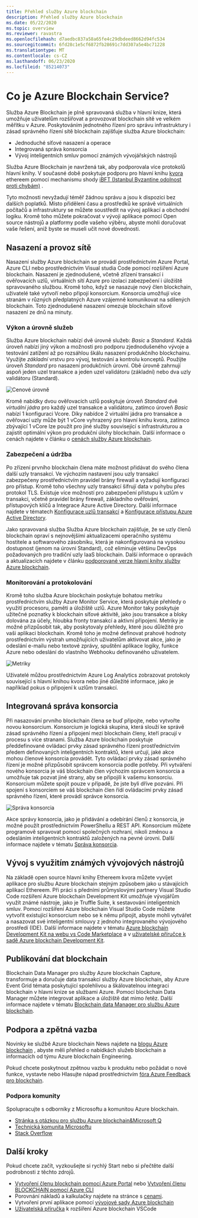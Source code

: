```yaml
---
title: Přehled služby Azure blockchain
description: Přehled služby Azure blockchain
ms.date: 05/22/2020
ms.topic: overview
ms.reviewer: ravastra
ms.openlocfilehash: d7aedbc837a58a65fe4c29dbdeed8662d94fc534
ms.sourcegitcommit: 6fd28c1e5cf6872fb28691c7dd307a5e4bc71228
ms.translationtype: MT
ms.contentlocale: cs-CZ
ms.lasthandoff: 06/23/2020
ms.locfileid: "85214073"
---
```

# <a name="what-is-azure-blockchain-service"></a>Co je Azure Blockchain Service?

Služba Azure Blockchain je plně spravovaná služba v hlavní knize, která umožňuje uživatelům rozšiřovat a provozovat blockchain sítě ve velkém měřítku v Azure. Poskytováním jednotného řízení pro správu infrastruktury i zásad správného řízení sítě blockchain zajišťuje služba Azure blockchain:

* Jednoduché síťové nasazení a operace
* Integrovaná správa konsorcia
* Vývoj inteligentních smluv pomocí známých vývojářských nástrojů

Služba Azure Blockchain je navržená tak, aby podporovala více protokolů hlavní knihy. V současné době poskytuje podporu pro hlavní knihu [kvora](https://www.goquorum.com/) ethereem pomocí mechanismu shody [iBFT (Istanbul Byzantine odolnost proti chybám)](https://github.com/jpmorganchase/quorum/wiki/Quorum-Consensus) .

Tyto možnosti nevyžadují téměř žádnou správu a jsou k dispozici bez dalších poplatků. Místo přidělení času a prostředků ke správě virtuálních počítačů a infrastruktury se můžete soustředit na vývoj aplikací a obchodní logiku. Kromě toho můžete pokračovat v vývoji aplikace pomocí Open source nástrojů a platformy podle vašeho výběru, abyste mohli doručovat vaše řešení, aniž byste se museli učit nové dovednosti.

## <a name="network-deployment-and-operations"></a>Nasazení a provoz sítě

Nasazení služby Azure blockchain se provádí prostřednictvím Azure Portal, Azure CLI nebo prostřednictvím Visual studia Code pomocí rozšíření Azure blockchain. Nasazení je zjednodušené, včetně zřízení transakcí i ověřovacích uzlů, virtuálních sítí Azure pro izolaci zabezpečení i úložiště spravovaného službou.  Kromě toho, když se nasazuje nový člen blockchain, uživatelé také vytvoří nebo připojí konsorcium.  Konsorcia umožňují více stranám v různých předplatných Azure vzájemně komunikovat na sdílených blockchain.  Toto zjednodušené nasazení omezuje blockchain síťové nasazení ze dnů na minuty.

### <a name="performance-and-service-tiers"></a>Výkon a úrovně služeb

Služba Azure blockchain nabízí dvě úrovně služeb: *Basic* a *Standard*. Každá úroveň nabízí jiný výkon a možnosti pro podporu zjednodušeného vývoje a testování zatížení až po rozsáhlou škálu nasazení produkčního blockchainu. Využijte *základní* vrstvu pro vývoj, testování a kontrolu konceptů. Použijte úroveň *Standard* pro nasazení produkčních úrovní. Obě úrovně zahrnují aspoň jeden uzel transakce a jeden uzel validátoru (základní) nebo dva uzly validátoru (Standard). 

![Cenové úrovně](./media/overview/pricing-tiers.png)

Kromě nabídky dvou ověřovacích uzlů poskytuje úroveň *Standard* dvě *virtuální jádra* pro každý uzel transakce a validátoru, zatímco úroveň *Basic* nabízí 1 konfiguraci Vcore.  Díky nabídce 2 virtuální jádra pro transakce a ověřovací uzly může být 1 vCore vyhrazený pro hlavní knihu kvora, zatímco zbývající 1 vCore lze použít pro jiné služby související s infrastrukturou a zajistit optimální výkon pro produkční úlohy blockchain. Další informace o cenách najdete v článku o [cenách služby Azure blockchain](https://azure.microsoft.com/pricing/details/blockchain-service).

### <a name="security-and-maintenance"></a>Zabezpečení a údržba

Po zřízení prvního blockchain člena máte možnost přidávat do svého člena další uzly transakcí.  Ve výchozím nastavení jsou uzly transakcí zabezpečeny prostřednictvím pravidel brány firewall a vyžadují konfiguraci pro přístup.  Kromě toho všechny uzly transakcí šifrují data v pohybu přes protokol TLS.  Existuje více možností pro zabezpečení přístupu k uzlům v transakci, včetně pravidel brány firewall, základního ověřování, přístupových klíčů a Integrace Azure Active Directory. Další informace najdete v tématech [Konfigurace uzlů transakcí](configure-transaction-nodes.md) a [Konfigurace přístupu Azure Active Directory](configure-aad.md).

Jako spravovaná služba Služba Azure blockchain zajišťuje, že se uzly členů blockchain opraví s nejnovějšími aktualizacemi operačního systému hostitele a softwarového zásobníku, která je nakonfigurovaná na vysokou dostupnost (jenom na úrovni Standard), což eliminuje většinu DevOps požadovaných pro tradiční uzly IaaS blockchain.  Další informace o opravách a aktualizacích najdete v článku [podporované verze hlavní knihy služby Azure blockchain](ledger-versions.md).

### <a name="monitoring-and-logging"></a>Monitorování a protokolování

Kromě toho služba Azure blockchain poskytuje bohatou metriku prostřednictvím služby Azure Monitor Service, která poskytuje přehledy o využití procesoru, paměti a úložiště uzlů.  Azure Monitor taky poskytuje užitečné poznatky k blockchain síťové aktivitě, jako jsou transakce a bloky dolována za účely, hloubka fronty transakcí a aktivní připojení.  Metriky je možné přizpůsobit tak, aby poskytovaly přehledy, které jsou důležité pro vaši aplikaci blockchain.  Kromě toho je možné definovat prahové hodnoty prostřednictvím výstrah umožňujících uživatelům aktivovat akce, jako je odeslání e-mailu nebo textové zprávy, spuštění aplikace logiky, funkce Azure nebo odeslání do vlastního Webhooku definovaného uživatelem.

![Metriky](./media/overview/metrics.png)

Uživatelé můžou prostřednictvím Azure Log Analytics zobrazovat protokoly související s hlavní knihou kvora nebo jiné důležité informace, jako je například pokus o připojení k uzlům transakcí.

## <a name="built-in-consortium-management"></a>Integrovaná správa konsorcia

Při nasazování prvního blockchain člena se buď připojte, nebo vytvořte novou konsorcium.  Konsorcium je logická skupina, která slouží ke správě zásad správného řízení a připojení mezi blockchain členy, kteří pracují v procesu s více stranami.  Služba Azure blockchain poskytuje předdefinované ovládací prvky zásad správného řízení prostřednictvím předem definovaných inteligentních kontraktů, které určují, jaké akce mohou členové konsorcia provádět.  Tyto ovládací prvky zásad správného řízení je možné přizpůsobit správcem konsorcia podle potřeby. Při vytváření nového konsorcia je váš blockchain člen výchozím správcem konsorcia a umožňuje tak pozvat jiné strany, aby se připojili k vašemu konsorciu.  Konsorcium můžete spojit pouze v případě, že jste byli dříve pozváni.  Při spojení s konsorciem se váš blockchain člen řídí ovládacími prvky zásad správného řízení, které provádí správce konsorcia.

![Správa konsorcia](./media/overview/consortium.png)

Akce správy konsorcia, jako je přidávání a odebírání členů z konsorcia, je možné použít prostřednictvím PowerShellu a REST API. Konsorcium můžete programově spravovat pomocí společných rozhraní, nikoli změnou a odesláním inteligentních kontraktů založených na pevné úrovni. Další informace najdete v tématu [Správa konsorcia](consortium.md).

## <a name="develop-using-familiar-development-tools"></a>Vývoj s využitím známých vývojových nástrojů

Na základě open source hlavní knihy Ethereem kvora můžete vyvíjet aplikace pro službu Azure blockchain stejným způsobem jako u stávajících aplikací Ethereem. Při práci s předními průmyslovými partnery Visual Studio Code rozšíření Azure blockchain Development Kit umožňuje vývojářům využít známé nástroje, jako je Truffle Suite, k sestavování inteligentních smluv. Pomocí rozšíření Azure blockchain Visual Studio Code můžete vytvořit existující konsorcium nebo se k němu připojit, abyste mohli vytvářet a nasazovat své inteligentní smlouvy z jednoho integrovaného vývojového prostředí (IDE). Další informace najdete v tématu [Azure blockchain Development Kit na webu vs Code Marketplace](https://aka.ms/vscodebcextension) a v [uživatelské příručce k sadě Azure blockchain Development Kit](https://aka.ms/vscodebcextensionwiki).

## <a name="publish-blockchain-data"></a>Publikování dat blockchain

Blockchain Data Manager pro služby Azure blockchain Capture, transformuje a doručuje data transakcí služby Azure blockchain, aby Azure Event Grid témata poskytující spolehlivou a škálovatelnou integraci blockchain v hlavní knize se službami Azure. Pomocí blockchain Data Manager můžete integrovat aplikace a úložiště dat mimo řetěz. Další informace najdete v tématu [Blockchain data Manager pro službu Azure blockchain](data-manager.md).

## <a name="support-and-feedback"></a>Podpora a zpětná vazba

Novinky ke službě Azure blockchain News najdete na [blogu Azure blockchain](https://azure.microsoft.com/blog/topics/blockchain/) , abyste měli přehled o nabídkách služeb blockchain a informacích od týmu Azure blockchain Engineering.

Pokud chcete poskytnout zpětnou vazbu k produktu nebo požádat o nové funkce, vystavte nebo Hlasujte nápad prostřednictvím [fóra Azure Feedback pro blockchain](https://aka.ms/blockchainuservoice).

### <a name="community-support"></a>Podpora komunity

Spolupracujte s odborníky z Microsoftu a komunitou Azure blockchain.

* [Stránka s otázkou pro službu Azure blockchain&Microsoft Q](https://docs.microsoft.com/answers/topics/azure-blockchain-service.html)
* [Technická komunita Microsoftu](https://techcommunity.microsoft.com/t5/Blockchain/bd-p/AzureBlockchain)
* [Stack Overflow](https://stackoverflow.com/questions/tagged/AzureBlockchainService)

## <a name="next-steps"></a>Další kroky

Pokud chcete začít, vyzkoušejte si rychlý Start nebo si přečtěte další podrobnosti z těchto zdrojů.
* [Vytvoření členu blockchain pomocí Azure Portal](create-member.md) nebo [Vytvoření členu BLOCKCHAIN pomocí Azure CLI](create-member-cli.md)
* Porovnání nákladů a kalkulačky najdete na stránce s [cenami](https://azure.microsoft.com/pricing/details/blockchain-service).
* Vytvoření první aplikace pomocí [vývojové sady Azure blockchain](https://github.com/Azure-Samples/blockchain-devkit)
* [Uživatelská příručka](https://github.com/Microsoft/vscode-azure-blockchain-ethereum/wiki) k rozšíření Azure blockchain VSCode
